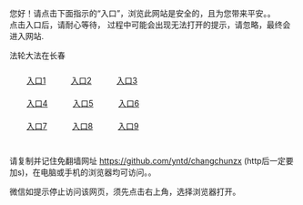 您好！请点击下面指示的“入口”，浏览此网站是安全的，且为您带来平安。。 <br/>
点击入口后，请耐心等待， 过程中可能会出现无法打开的提示，请忽略，最终会进入网站. </br>

法轮大法在长春<br/>
<div style="padding:10px"><a style="margin:20px" target="_blank" href="https://dkinp0ij5ursd.cloudfront.net/2Qpsp?dipbobk" id="ccLink1" rel="nofollow">入口1</a> <a target="_blank" style="margin:20px" href="https://d6q8w97x3nhii.cloudfront.net/2Qpsp?tzuavdha" id="ccLink2" rel="nofollow">入口2</a> <a style="margin:20px" target="_blank" href="https://d39kckqbc0t0lq.cloudfront.net/2Qpsp?ayaem" id="ccLink3" rel="nofollow">入口3</a></div>

<div style="padding:10px" ><a style="margin:20px" target="_blank" href="https://dkinp0ij5ursd.cloudfront.net/2Qpsp?dipbobk" id="ccLink4" rel="nofollow">入口4</a> <a style="margin:20px" href="https://d6q8w97x3nhii.cloudfront.net/2Qpsp?tzuavdha" target="_blank" id="ccLink5" rel="nofollow">入口5</a> <a style="margin:20px" href="https://d39kckqbc0t0lq.cloudfront.net/2Qpsp?ayaem" target="_blank" id="ccLink6" rel="nofollow">入口6</a></div>

<div style="padding:10px"><a style="margin:20px" target="_blank" href="https://dkinp0ij5ursd.cloudfront.net/2Qpsp?dipbobk" id="ccLink7" rel="nofollow">入口7</a> <a style="margin:20px" href="https://d6q8w97x3nhii.cloudfront.net/2Qpsp?tzuavdha" target="_blank" id="ccLink8" rel="nofollow">入口8</a> <a style="margin:20px" target="_blank" href="https://d39kckqbc0t0lq.cloudfront.net/2Qpsp?ayaem" id="ccLink9" rel="nofollow">入口9</a></div>

<br/>



请复制并记住免翻墙网址 https://github.com/yntd/changchunzx (http后一定要加s)，在电脑或手机的浏览器均可访问。。<br/>

微信如提示停止访问该网页，须先点击右上角，选择浏览器打开。
